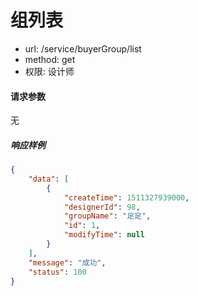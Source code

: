 组列表
=======

- url: /service/buyerGroup/list
- method: get
- 权限: 设计师

#### 请求参数

无

##### 响应样例

```json
{
    "data": [
        {
            "createTime": 1511327939000,
            "designerId": 98,
            "groupName": "足足",
            "id": 1,
            "modifyTime": null
        }
    ],
    "message": "成功",
    "status": 100
}
```